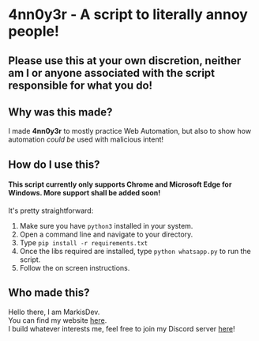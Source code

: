 # 4nn0y3r - A script to literally annoy people!

## Please use this at your own discretion, neither am I or anyone associated with the script responsible for what you do!

## Why was this made?
I made **4nn0y3r** to mostly practice Web Automation, but also to show how automation _could be_ used with malicious intent!

## How do I use this?
#### This script currently only supports Chrome and Microsoft Edge for Windows. More support shall be added soon!
It's pretty straightforward:  
1. Make sure you have `python3` installed in your system.
2. Open a command line and navigate to your directory.
3. Type `pip install -r requirements.txt` 
4. Once the libs required are installed, type `python whatsapp.py` to run the script.
5. Follow the on screen instructions.

## Who made this?
Hello there, I am MarkisDev.  
You can find my website [here](https://markis.dev).  
I build whatever interests me, feel free to join my Discord server [here](https://discord.io/dev)! 

